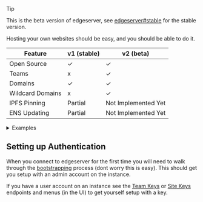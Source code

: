 > [!tip]
> This is the beta version of edgeserver, see [edgeserver#stable](https://github.com/v3xlabs/edgeserver/tree/stable) for the stable version.

Hosting your own websites should be easy, and you should be able to do it.

| Feature          | v1 (stable) | v2 (beta)           |
| ---------------- | ----------- | ------------------- |
| Open Source      | ✓           | ✓                   |
| Teams            | x           | ✓                   |
| Domains          | ✓           | ✓                   |
| Wildcard Domains | x           | ✓                   |
| IPFS Pinning     | Partial     | Not Implemented Yet |
| ENS Updating     | Partial     | Not Implemented Yet |

<details>
    <summary>Examples</summary>
    You lost the game.
</details>

## Setting up Authentication

When you connect to edgeserver for the first time you will need to walk through the [bootstrapping](#tag/authentication/POST/auth/bootstrap) process (dont worry this is easy).
This should get you setup with an admin account on the instance.

If you have a user account on an instance see the [Team Keys](#tag/team/POST/team/{team_id}/keys) or [Site Keys](#tag/site/POST/site/{site_id}/keys) endpoints and menus (in the UI) to get yourself setup with a key.
